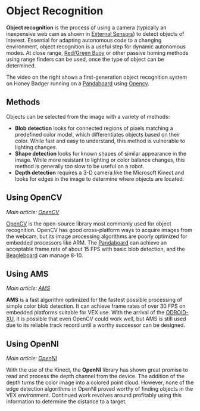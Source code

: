 # Object Recognition

**Object recognition** is the process of using a camera \(typically an inexpensive web cam as shown in [External Sensors](../../electronics/vex-sensors/)\) to detect objects of interest. Essential for adapting autonomous code to a changing environment, object recognition is a useful step for dynamic autonomous modes. At close range, [Red/Green Buoy](red-green-buoy.md) or other passive homing methods using range finders can be used, once the type of object can be determined.

The video on the right shows a first-generation object recognition system on Honey Badger running on a [Pandaboard](../../electronics/external-boards/pandaboard.md) using [Opencv](opencv.md).

## Methods

Objects can be selected from the image with a variety of methods:

* **Blob detection** looks for connected regions of pixels matching a predefined color model, which differentiates objects based on their color. While fast and easy to understand, this method is vulnerable to lighting changes.
* **Shape detection** looks for known shapes of similar appearance in the image. While more resistant to lighting or color balance changes, this method is generally too slow to be useful on a robot.
* **Depth detection** requires a 3-D camera like the Microsoft Kinect and looks for edges in the image to determine where objects are located.

## Using OpenCV

_Main article:_ [_OpenCV_](opencv.md)

[OpenCV](opencv.md) is the open-source library most commonly used for object recognition. OpenCV has good cross-platform ways to acquire images from the webcam, but its image processing algorithms are poorly optimized for embedded processors like ARM. The [Pandaboard](../../electronics/external-boards/pandaboard.md) can achieve an acceptable frame rate of about 15 FPS with basic blob detection, and the [Beagleboard](../../electronics/external-boards/beagleboard.md) can manage 8-10.

## Using AMS

_Main article:_ [_AMS_](ams.md)

**AMS** is a fast algorithm optimized for the fastest possible processing of simple color blob detection. It can achieve frame rates of over 30 FPS on embedded platforms suitable for VEX use. With the arrival of the [ODROID-XU](../../electronics/external-boards/odroid-xu.md), it is possible that even OpenCV could work well, but AMS is still used due to its reliable track record until a worthy successor can be designed.

## Using OpenNI

_Main article:_ [_OpenNI_](openni.md)

With the use of the Kinect, the **OpenNI** library has shown great promise to read and process the depth channel from the device. The addition of the depth turns the color image into a colored point cloud. However, none of the edge detection algorithms in OpenNI proved worthy of finding objects in the VEX environment. Continued work revolves around profitably using this information to determine the distance to a target.

